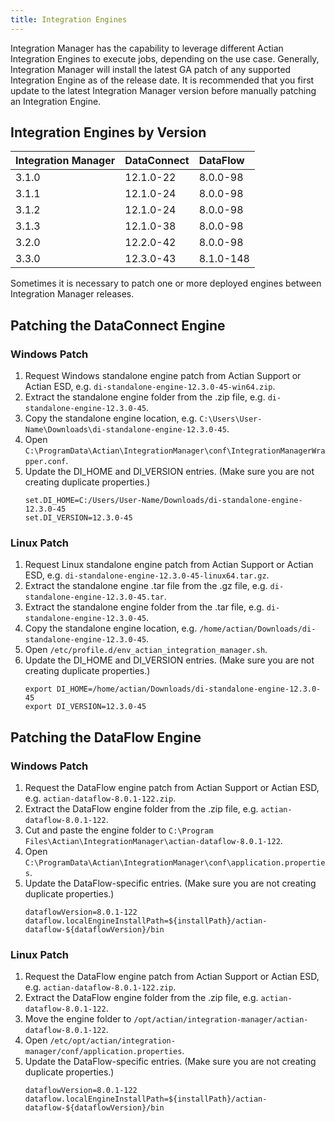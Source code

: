 ```yaml
---
title: Integration Engines
---
```


Integration Manager has the capability to leverage different Actian Integration Engines to execute jobs, depending on the use case. Generally, Integration Manager will install the latest GA patch of any supported Integration Engine as of the release date. It is recommended that you first update to the latest Integration Manager version before manually patching an Integration Engine.

## Integration Engines by Version

| Integration Manager | DataConnect | DataFlow |
| :------------------ | :---------- | :------- |
| 3.1.0               | 12.1.0-22   | 8.0.0-98 |
| 3.1.1				  | 12.1.0-24   | 8.0.0-98 |
| 3.1.2				  | 12.1.0-24   | 8.0.0-98 |
| 3.1.3				  | 12.1.0-38   | 8.0.0-98 |
| 3.2.0				  | 12.2.0-42   | 8.0.0-98 |
| 3.3.0				  | 12.3.0-43   | 8.1.0-148 |

Sometimes it is necessary to patch one or more deployed engines between Integration Manager releases.

## Patching the DataConnect Engine

### Windows Patch
1. Request Windows standalone engine patch from Actian Support or Actian ESD, e.g. `di-standalone-engine-12.3.0-45-win64.zip`.
2. Extract the standalone engine folder from the .zip file, e.g. `di-standalone-engine-12.3.0-45`.
3. Copy the standalone engine location, e.g. `C:\Users\User-Name\Downloads\di-standalone-engine-12.3.0-45`. 
4. Open `C:\ProgramData\Actian\IntegrationManager\conf\IntegrationManagerWrapper.conf`.
5. Update the DI_HOME and DI_VERSION entries. (Make sure you are not creating duplicate properties.)
    ```
    set.DI_HOME=C:/Users/User-Name/Downloads/di-standalone-engine-12.3.0-45
    set.DI_VERSION=12.3.0-45
    ```
### Linux Patch
1. Request Linux standalone engine patch from Actian Support or Actian ESD, e.g. `di-standalone-engine-12.3.0-45-linux64.tar.gz`.
2. Extract the standalone engine .tar file from the .gz file, e.g. `di-standalone-engine-12.3.0-45.tar`.
3. Extract the standalone engine folder from the .tar file, e.g. `di-standalone-engine-12.3.0-45`.
4. Copy the standalone engine location, e.g. `/home/actian/Downloads/di-standalone-engine-12.3.0-45`.
5. Open `/etc/profile.d/env_actian_integration_manager.sh`.
6. Update the DI_HOME and DI_VERSION entries. (Make sure you are not creating duplicate properties.)
    ```
    export DI_HOME=/home/actian/Downloads/di-standalone-engine-12.3.0-45
    export DI_VERSION=12.3.0-45
    ```
## Patching the DataFlow Engine

### Windows Patch
1. Request the DataFlow engine patch from Actian Support or Actian ESD, e.g. `actian-dataflow-8.0.1-122.zip`.
2. Extract the DataFlow engine folder from the .zip file, e.g. `actian-dataflow-8.0.1-122`.
3. Cut and paste the engine folder to `C:\Program Files\Actian\IntegrationManager\actian-dataflow-8.0.1-122`.
4. Open `C:\ProgramData\Actian\IntegrationManager\conf\application.properties`.
5. Update the DataFlow-specific entries. (Make sure you are not creating duplicate properties.)
    ```
    dataflowVersion=8.0.1-122
    dataflow.localEngineInstallPath=${installPath}/actian-dataflow-${dataflowVersion}/bin
    ```

### Linux Patch
1. Request the DataFlow engine patch from Actian Support or Actian ESD, e.g. `actian-dataflow-8.0.1-122.zip`.
2. Extract the DataFlow engine folder from the .zip file, e.g. `actian-dataflow-8.0.1-122`.
3. Move the engine folder to `/opt/actian/integration-manager/actian-dataflow-8.0.1-122`.
4. Open `/etc/opt/actian/integration-manager/conf/application.properties`.
5. Update the DataFlow-specific entries. (Make sure you are not creating duplicate properties.)
    ```
    dataflowVersion=8.0.1-122
    dataflow.localEngineInstallPath=${installPath}/actian-dataflow-${dataflowVersion}/bin
    ```